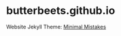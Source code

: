 # butterbeets.github.io
Website
Jekyll Theme: <a href="https://mmistakes.github.io/minimal-mistakes/">Minimal Mistakes</ref>
